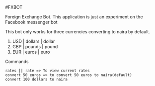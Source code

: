 #FXBOT

Foreign Exchange Bot.
This application is just an experiment on the Facebook messenger bot

This bot only works for three currencies converting to naira by default.

1. USD | dollars | dollar
2. GBP | pounds | pound
3. EUR | euros | euro

Commands

```
rates || rate => To view current rates
convert 50 euros => to convert 50 euros to naira(default) 
convert 100 dollars to naira
```
